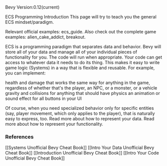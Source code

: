 Bevy Version:0.12(current)


ECS Programming Introduction
This page will try to teach you the general ECS mindset/paradigm.

Relevant official examples:
ecs_guide.
Also check out the complete game examples:
alien_cake_addict,
breakout.

ECS is a programming paradigm that separates data and behavior. Bevy will store
all of your data and manage all of your individual pieces
of functionality for you. The code will run when
appropriate. Your code can get access to whatever data it needs to do its thing.
This makes it easy to write game logic (Systems) in a way that
is flexible and reusable. For example, you can implement:

health and damage that works the same way for anything in the game,
regardless of whether that's the player, an NPC, or a monster, or a vehicle
gravity and collisions for anything that should have physics
an animation or sound effect for all buttons in your UI

Of course, when you need specialized behavior only for specific entities (say,
player movement, which only applies to the player), that is naturally easy to
express, too.
Read more about how to represent your data.
Read more about how to represent your functionality.

### References
[[Systems  Unofficial Bevy Cheat Book]] [[Intro Your Data  Unofficial Bevy Cheat Book]] [[Introduction  Unofficial Bevy Cheat Book]] [[Intro Your Code  Unofficial Bevy Cheat Book]] 
